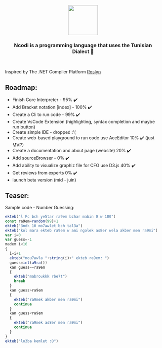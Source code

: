 <h1 align="center">
  <img src="https://github.com/azizamari/Ncodi/blob/0c25d9232d3cd601e3fcac9cac83a97be168658d/icon-05.png" width="96px"/>
</h1>
<h3 align="center"><Under Construction> Ncodi is a programming language that uses the Tunisian Dialect 🔹</h3><br>


Inspired by The .NET Compiler Platform [Roslyn](https://github.com/dotnet/roslyn)
## Roadmap:
* Finish Core Interpreter - 95% ✔️
* Add Bracket notation [index] - 100% ✔️
* Create a Cli to run code - 99% ✔️
* Create VsCode Extension (highlighting, syntax completion and maybe run button)
* Create simple IDE - dropped :'(
* Create web-based playground to run code use AceEditor 10% ✔️ (just MVP)
* Create a documentation and about page (website) 20% ✔️
* Add sourceBrowser - 0% ✔️
* Add ability to visualize graphiz file for CFG use D3.js 40% ✔️
* Get reviews from experts 0% ✔️
* launch beta version (mid - juin)
## Teaser:
Sample code - Number Guessing:
``` javascript
ekteb("l Pc bch ye5tar ra9em bzhar mabin 0 w 100")
const ra9em=random(99)+1
ekteb("3ndk 10 mo7awlet bch tal3a")
ekteb("kol mara ekteb ra9em w ani ngolek as8er wela akber men ra9mi")
var i=0
var guess=-1
madem i<10
{
  i=i+1
  ekteb("mou7awla "+string(i)+" ekteb ra9em: ")
  guess=int(a9ra())
  kan guess==ra9em
  {
    ekteb("mabroukkk rbe7t")
    break
  }
  kan guess>ra9em
  {
    ekteb("ra9mek akber men ra9mi")
    continue
  }
  kan guess<ra9em
  {
    ekteb("ra9mek as8er men ra9mi")
    continue
  }
}
ekteb("lo3ba kemlet :D")
```
